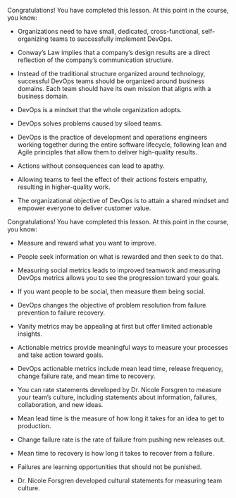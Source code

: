 
Congratulations! You have completed this lesson. At this point in the course, you know:

- Organizations need to have small, dedicated, cross-functional, self-organizing teams to successfully implement DevOps.
    
- Conway’s Law implies that a company’s design results are a direct reflection of the company’s communication structure.
    
- Instead of the traditional structure organized around technology, successful DevOps teams should be organized around business domains. Each team should have its own mission that aligns with a business domain.
    
- DevOps is a mindset that the whole organization adopts.
    
- DevOps solves problems caused by siloed teams.
    
- DevOps is the practice of development and operations engineers working together during the entire software lifecycle, following lean and Agile principles that allow them to deliver high-quality results.
    
- Actions without consequences can lead to apathy.
    
- Allowing teams to feel the effect of their actions fosters empathy, resulting in higher-quality work.
    
- The organizational objective of DevOps is to attain a shared mindset and empower everyone to deliver customer value.

Congratulations! You have completed this lesson. At this point in the course, you know:

- Measure and reward what you want to improve.
    
- People seek information on what is rewarded and then seek to do that.
    
- Measuring social metrics leads to improved teamwork and measuring DevOps metrics allows you to see the progression toward your goals.
    
- If you want people to be social, then measure them being social.
    
- DevOps changes the objective of problem resolution from failure prevention to failure recovery.
    
- Vanity metrics may be appealing at first but offer limited actionable insights.
    
- Actionable metrics provide meaningful ways to measure your processes and take action toward goals.
    
- DevOps actionable metrics include mean lead time, release frequency, change failure rate, and mean time to recovery.
    
- You can rate statements developed by Dr. Nicole Forsgren to measure your team’s culture, including statements about information, failures, collaboration, and new ideas.
    
- Mean lead time is the measure of how long it takes for an idea to get to production.
    
- Change failure rate is the rate of failure from pushing new releases out.
    
- Mean time to recovery is how long it takes to recover from a failure.
    
- Failures are learning opportunities that should not be punished.
    
- Dr. Nicole Forsgren developed cultural statements for measuring team culture.